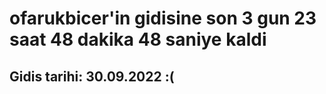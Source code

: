 # ofarukbicer'in gidisine son 3 gun 23 saat 48 dakika 48 saniye kaldi

## Gidis tarihi: 30.09.2022 :(
